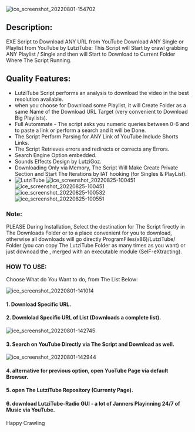 ![ice_screenshot_20220801-154702](https://user-images.githubusercontent.com/45577616/182151340-20cc7ce7-d29e-4d27-9a8f-1d481609f80f.png)

## Description:
EXE Script to Download ANY URL from YouTube
 Download ANY Single or Playlist from YouTube by LutziTube:
This Script will Start by crawl grabbing ANY Playlist / Single and then will Start to Download to Current Folder Where The Script Running.
## Quality Features:
* LutziTube Script performs an analysis to download the video in the best resolution available.
* when you choose for Download some Playlist, it will Create Folder as a same Name of the Download URL Target (very convenient to Download Big Playlists).
* Full Autommate - The script asks you numeric queries between 0-6 and to paste a link or perform a search and it will be Done.
* The Script Perform Parsing for ANY Link of YouTube Include Shorts Links.
* The Script Retrieves errors and redirects or corrects any Errors.
* Search Engine Option embedded.
* Sounds Effects Design by LutziGoz.
* Downloading Only via Memory, The Script Will Make Create Private Section and Start The Iterations by IAT hooking  (for Singles & PlayList).
* ![LutziTube](https://user-images.githubusercontent.com/45577616/182126852-db903747-6012-423f-85b0-0d6fec00d551.gif)
![ice_screenshot_20220825-100451](https://user-images.githubusercontent.com/45577616/186598053-07b34b2d-2c71-439c-bc1c-951afd53b74c.png)
![ice_screenshot_20220825-100451](https://user-images.githubusercontent.com/45577616/186598053-07b34b2d-2c71-439c-bc1c-951afd53b74c.png)
![ice_screenshot_20220825-100532](https://user-images.githubusercontent.com/45577616/186598029-0c80755e-2912-4b17-af69-f9b83461a3db.png)
![ice_screenshot_20220825-100551](https://user-images.githubusercontent.com/45577616/186598000-0aa2516a-52ee-4ff6-bfa7-da333610a7bb.png)

### Note:
PLEASE During Installation, Select the destination for The Script firectly in The Downloads Folder or to a place convenient for you to download, otherwise all downloads will go directly ProgramFiles(x86)/LutziTube/ Folder (you can copy The LutziTube Folder as many times as you want) or just downoad the , merged with an executable module (SelF-eXtracting).

### HOW TO USE:
 Choose What do You Want to do, from The List Below:
 
![ice_screenshot_20220801-141014](https://user-images.githubusercontent.com/45577616/182135702-2eb30172-f7fa-4ae1-aafe-6695c64751a3.png)

#### 1. Download Specific URL.

#### 2. Downlolad Specific URL of List (Downloads a complete list).

![ice_screenshot_20220801-142745](https://user-images.githubusercontent.com/45577616/182138452-4c510fd7-ed15-45ea-bcd8-2d9b932d360c.png)

#### 3. Search on YouTube Directly via The Script and Download as well.

![ice_screenshot_20220801-142944](https://user-images.githubusercontent.com/45577616/182138746-cbedfe69-df0b-4515-b32f-817ef98001c9.png)

#### 4. alternative for previous option, open YuoTube Page via default Browser.

#### 5. open The LutziTube Repository (Currenty Page).

#### 6. download LutziTube-Radio GUI - a lot of Janners Playinning 24/7 of Music via YouTube.


Happy Crawling
